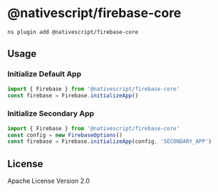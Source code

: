 # @nativescript/firebase-core

```cli
ns plugin add @nativescript/firebase-core
```

## Usage

### Initialize Default App

```ts
import { Firebase } from '@nativescript/firebase-core'
const firebase = Firebase.initializeApp()
```

### Initialize Secondary App

```ts
import { Firebase } from '@nativescript/firebase-core'
const config = new FirebaseOptions()
const firebase = Firebase.initializeApp(config, 'SECONDARY_APP')
```


## License

Apache License Version 2.0
